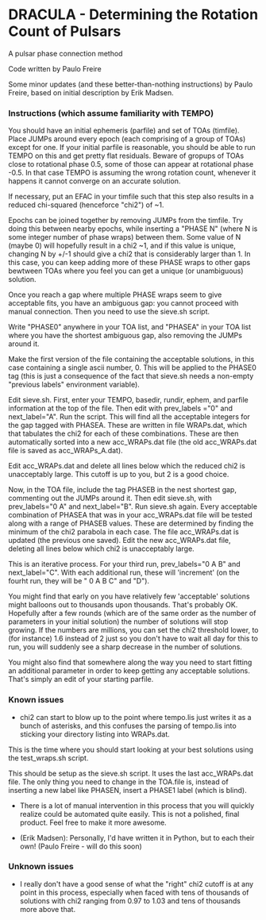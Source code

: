 # DRACULA - Determining the Rotation Count of Pulsars
A pulsar phase connection method

Code written by Paulo Freire

Some minor updates (and these better-than-nothing instructions) by Paulo Freire, based on initial description by Erik Madsen.

### Instructions (which assume familiarity with TEMPO)

You should have an initial ephemeris (parfile) and set of TOAs (timfile). Place JUMPs around every epoch (each comprising of a group of TOAs) except for one. If your initial parfile is reasonable, you should be able to run TEMPO on this and get pretty flat residuals. Beware of gropups of TOAs close to rotational phase 0.5, some of those can appear at rotational phase -0.5. In that case TEMPO is assuming the wrong rotation count, whenever it happens it cannot converge on an accurate solution.

If necessary, put an EFAC in your timfile such that this step also results in a reduced chi-squared (henceforce "chi2") of ~1.

Epochs can be joined together by removing JUMPs from the timfile. Try doing this between nearby epochs, while inserting a "PHASE N" (where N is some integer number of phase wraps) between them. Some value of N (maybe 0) will hopefully result in a chi2 ~1, and if this value is unique, changing N by +/-1 should give a chi2 that is considerably larger than 1. In this case, you can keep adding more of these PHASE wraps to other gaps bewtween TOAs where you feel you can get a unique (or unambiguous) solution.

Once you reach a gap where multiple PHASE wraps seem to give acceptable fits, you have an ambiguous gap: you cannot proceed with manual connection. Then you need to use the sieve.sh script.

Write "PHASE0" anywhere in your TOA list, and "PHASEA" in your TOA list where you have the shortest ambiguous gap, also removing the JUMPs around it.

Make the first version of the file containing the acceptable solutions, in this case containing a single ascii number, 0. This will be applied to the PHASE0 tag (this is just a consequence of the fact that sieve.sh needs a non-empty "previous labels" environment variable). 

Edit sieve.sh. First, enter your TEMPO, basedir, rundir, ephem, and parfile information at the top of the file. Then edit with prev_labels ="0" and next_label="A". Run the script. This will find all the acceptable integers for the gap tagged with PHASEA. These are written in file WRAPs.dat, which that tabulates the chi2 for each of these combinations. These are then automatically sorted into a new acc_WRAPs.dat file (the old acc_WRAPs.dat file is saved as acc_WRAPs_A.dat).
 
Edit acc_WRAPs.dat and delete all lines below which the reduced chi2 is unacceptably large. This cutoff is up to you, but 2 is a good choice.

Now, in the TOA file, include the tag PHASEB in the nest shortest gap, commenting out the JUMPs around it. Then edit sieve.sh, with prev_labels="0 A" and next_label="B". Run sieve.sh again. Every acceptable combination of PHASEA that was in your acc_WRAPs.dat file will be tested along with a range of PHASEB values. These are determined by finding the minimum of the chi2 parabola in each case. The file acc_WRAPs.dat is updated (the previous one saved). Edit the new acc_WRAPs.dat file, deleting all lines below which chi2 is unacceptably large.

This is an iterative process. For your third run, prev_labels="0 A B" and next_label="C". With each additional run, these will 'increment' (on the fourht run, they will be " 0 A B C" and "D").

You might find that early on you have relatively few 'acceptable' solutions might balloons out to thousands upon thousands. That's probably OK. Hopefully after a few rounds (which are of the same order as the number of parameters in your initial solution) the number of solutions will stop growing. If the numbers are millions, you can set the chi2 threshold lower, to (for instance) 1.6 instead of 2 just so you don't have to wait all day for this to run, you will suddenly see a sharp decrease in the number of solutions.

You might also find that somewhere along the way you need to start fitting an additional parameter in order to keep getting any acceptable solutions. That's simply an edit of your starting parfile.

### Known issues

* chi2 can start to blow up to the point where tempo.lis just writes it as a bunch of asterisks, and this confuses the parsing of tempo.lis into sticking your directory listing into WRAPs.dat.

This is the time where you should start looking at your best solutions using the test_wraps.sh script.

This should be setup as the sieve.sh script. It uses the last acc_WRAPs.dat file. The only thing you need to change in the TOA.file is, instead of inserting a new label like PHASEN, insert a PHASE1 label (which is blind).

* There is a lot of manual intervention in this process that you will quickly realize could be automated quite easily. This is not a polished, final product. Feel free to make it more awesome.

* (Erik Madsen): Personally, I'd have written it in Python, but to each their own!
  (Paulo Freire - will do this soon)

### Unknown issues

* I really don't have a good sense of what the "right" chi2 cutoff is at any point in this process, especially when faced with tens of thousands of solutions with chi2 ranging from 0.97 to 1.03 and tens of thousands more above that.
